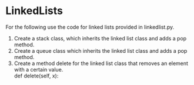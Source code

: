 # LinkedLists
For the following use the code for linked lists provided in linkedlist.py.

1. Create a stack class, which inherits the linked list class and adds a pop method.
2. Create a queue class which inherits the linked list class and adds a pop method.
3. Create a method delete for the linked list class that removes an element with a certain value. <br>
   def delete(self, x):
   
